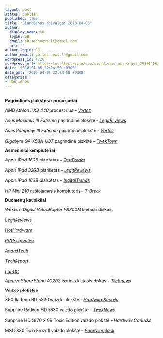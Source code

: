 ```yaml
---
layout: post
status: publish
published: true
title: "Šiandienos apžvalgos 2010-04-06"
author:
  display_name: SB
  login: SB
  email: sb.technews.lt@gmail.com
  url: ''
author_login: SB
author_email: sb.technews.lt@gmail.com
wordpress_id: 4726
wordpress_url: http://localhost/site/new/siandienos_apzvalgos_20100406/
date: '2010-04-06 22:24:50 +0300'
date_gmt: '2010-04-06 22:24:50 +0300'
categories:
- Naujienos
---
```

<p>
<br /><b>Pagrindinės plokštės ir procesoriai</b></p>
<p><i>AMD Athlon II X3 440</i> procesorius – <i><a class="ns" href="http://www.vortez.co.uk/review.php?id=150">Vortez</a></i><br />
<br /><i>Asus Maximus III Extreme</i> pagrindinė plokštė – <i><a class="ns" href="http://www.legitreviews.com/article/1257/1/">LegitReviews</a></i><br />
<br /><i>Asus Rampage III Extreme</i> pagrindinė plokštė – <i><a class="ns" href="http://www.vortez.co.uk/review.php?id=151">Vortez</a></i><br />
<br /><i>Gigabyte GA-X58A-UD7</i> pagrindinė plokštė – <i><a class="ns" href="http://www.tweaktown.com/reviews/3217/gigabyte_ga_x58a_ud7_x58_express_motherboard/index.html">TwekTown</a></i></p>
<p><b>Asmeniniai kompiuteriai</b></p>
<p><i>Apple iPad 16GB</i> planšetas – <i><a class="ns" href="http://www.testfreaks.com/blog/review/review-of-apple-ipad-32-gb-wi-fi/">TestFreaks</a></i><br />
<br /><i>Apple iPad 32GB</i> planšetas – <i><a class="ns" href="http://legitreviews.com/article/1268/1/">LegitReviews</a></i><br />
<br /><i>Apple iPad 16GB</i> planšetas – <i><a class="ns" href="http://www.digitaltrends.com/product-reviews/laptop-reviews/tablet-pc-reviews/apple-ipad-review/">DigitalTrends</a></i><br />
<br /><i>HP Mini 210</i> nešiojamasis kompiuteris – <i><a class="ns" href="http://tech.tbreak.com/2010/04/hp-mini-210-netbook-review/">T-Break</a></i></p>
<p><b>Duomenų kaupikliai</b></p>
<p><i>Western Digital VelociRaptor VR200M</i> kietasis diskas:<br />
<br /><i><a class="ns" href="http://www.legitreviews.com/article/1272/1/">LegitReviews</a></i><br />
<br /><i><a class="ns" href="http://hothardware.com/Articles/WD-VelociRaptor-600GB-Fastest-HD-Ever/">HotHardware</a></i><br />
<br /><i><a class="ns" href="http://www.pcper.com/article.php?aid=892">PCPrespective</a></i><br />
<br /><i><a class="ns" href="http://www.anandtech.com/show/3636/western-digitals-new-velociraptor-vr200m-10k-rpm-at-450gb-and-600gb">AnandTech</a></i><br />
<br /><i><a class="ns" href="http://www.techreport.com/articles.x/18712">TechReport</a></i><br />
<br /><i><a class="ns" href="http://lanoc.org/review/hardware/storage/2950-western-digital-velociraptor-600gb">LanOC</a></i></p>
<p><i>Apacer Share Steno AC202</i> išorinis kietasis diskas – <i><a class="ns" href="http://technews.lt/naujiena/n/a/apacer_share_steno_ac202_isorinis_kietasis_diskas.html">Technews</a></i></p>
<p><b>Vaizdo plokštės</b></p>
<p>XFX Radeon HD 5830 vaizdo plokštė – <i><a class="ns" href="http://www.hardwaresecrets.com/article/962">HardwareSecrets</a></i><br />
<br />Sapphire Radeon HD 5830 vaizdo plokštė – <i><a class="ns" href="http://www.tweaknews.net/reviews/sapphire_hd_5830_review/">TwekNews</a></i><br />
<br />Sapphire HD 5870 2 GB Toxic Edition vaizdo plokštė – <i><a class="ns" href="http://www.hardwarecanucks.com/forum/hardware-canucks-reviews/30635-sapphire-hd-5870-2gb-toxic-edition-review.html">HardwareCanucks</a></i><br />
<br />MSI 5830 Twin Frozr II vaizdo plokštė – <i><a class="ns" href="http://www.pureoverclock.com/article949.html">PureOverclock</a></i><br /></p>
